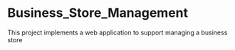 # Business_Store_Management
 This project implements a web application to support managing a business store
